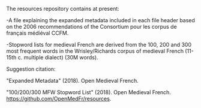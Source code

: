 The resources repository contains at present:

-A file explaining the expanded metadata included in each file header
based on the 2006 recommendations of the Consortium pour les corpus
de français médiéval CCFM.

-Stopword lists for medieval French are derived from the 100, 200
and 300 most frequent words in the Wrisley/Richards corpus of
medieval French (11-15th c. multiple dialect) (30M words).

Suggestion citation:

"Expanded Metadata" (2018). Open Medieval French.

"100/200/300 MFW Stopword List" (2018). Open Medieval French.
https://github.com/OpenMedFr/resources.
